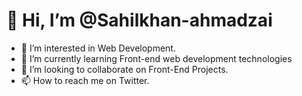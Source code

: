# 👋 Hi, I’m @Sahilkhan-ahmadzai
- 👀 I’m interested in Web Development.
- 🌱 I’m currently learning Front-end web development technologies
- 💞️ I’m looking to collaborate on Front-End Projects.
- 📫 How to reach me on Twitter.

<!---
Sahilkhan-ahmadzai/Sahilkhan-ahmadzai is a ✨ special ✨ repository because its `README.md` (this file) appears on your GitHub profile.
You can click the Preview link to take a look at your changes.
--->
